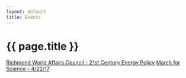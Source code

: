 ```yaml
---
layout: default
title: Events
---
```

#	{{ page.title }}

[Richmond World Affairs Council - 21st Century Energy Policy](http://www.richmondworldaffairs.org/our-events/)
[March for Science - 4/22/17](https://www.marchforscience.com "March for Science") 
